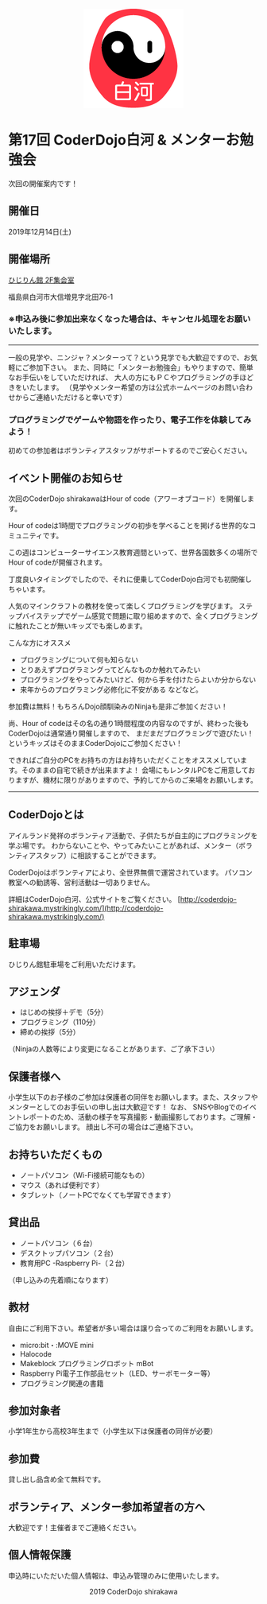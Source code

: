 <div style="text-align: center;">

![dojoicon](dojoicon.png)

</div>

# 第17回 CoderDojo白河 & メンターお勉強会
次回の開催案内です！

## 開催日
2019年12月14日(土)

## 開催場所
[ひじりん館 2F集会室](http://hijirinkan.fukushima.jp/)

福島県白河市大信増見字北田76-1

### ※申込み後に参加出来なくなった場合は、キャンセル処理をお願いいたします。
---

一般の見学や、ニンジャ？メンターって？という見学でも大歓迎ですので、お気軽にご参加下さい。
また、同時に「メンターお勉強会」もやりますので、簡単なお手伝いをしていただければ、
大人の方にもＰＣやプログラミングの手ほどきをいたします。
（見学やメンター希望の方は公式ホームページのお問い合わせからご連絡いただけると幸いです）

### プログラミングでゲームや物語を作ったり、電子工作を体験してみよう！
初めての参加者はボランティアスタッフがサポートするのでご安心ください。

## イベント開催のお知らせ
次回のCoderDojo shirakawaはHour of code（アワーオブコード）を開催します。

Hour of codeは1時間でプログラミングの初歩を学べることを掲げる世界的なコミュニティです。

この週はコンピューターサイエンス教育週間といって、世界各国数多くの場所でHour of codeが開催されます。

丁度良いタイミングでしたので、それに便乗してCoderDojo白河でも初開催しちゃいます。

人気のマインクラフトの教材を使って楽しくプログラミングを学びます。
ステップバイステップでゲーム感覚で問題に取り組めますので、全くプログラミングに触れたことが無いキッズでも楽しめます。

こんな方にオススメ
* プログラミングについて何も知らない
* とりあえずプログラミングってどんなものか触れてみたい
* プログラミングをやってみたいけど、何から手を付けたらよいか分からない
* 来年からのプログラミング必修化に不安がある
などなど。

参加費は無料！もちろんDojo顔馴染みのNinjaも是非ご参加ください！

尚、Hour of codeはその名の通り1時間程度の内容なのですが、終わった後もCoderDojoは通常通り開催しますので、
まだまだプログラミングで遊びたい！というキッズはそのままCoderDojoにご参加ください！

できればご自分のPCをお持ちの方はお持ちいただくことをオススメしています。そのままの自宅で続きが出来ますよ！
会場にもレンタルPCをご用意しておりますが、機材に限りがありますので、予約してからのご来場をお願いします。

---

## CoderDojoとは
アイルランド発祥のボランティア活動で、子供たちが自主的にプログラミングを学ぶ場です。
わからないことや、やってみたいことがあれば、メンター（ボランティアスタッフ）に相談することができます。

CoderDojoはボランティアにより、全世界無償で運営されています。
パソコン教室への勧誘等、営利活動は一切ありません。

詳細はCoderDojo白河、公式サイトをご覧ください。
[http://coderdojo-shirakawa.mystrikingly.com/](http://coderdojo-shirakawa.mystrikingly.com/)

## 駐車場
ひじりん館駐車場をご利用いただけます。

## アジェンダ
* はじめの挨拶＋デモ（5分）
* プログラミング（110分）
* 締めの挨拶（5分）

（Ninjaの人数等により変更になることがあります、ご了承下さい）

## 保護者様へ
小学生以下のお子様のご参加は保護者の同伴をお願いします。また、スタッフやメンターとしてのお手伝いの申し出は大歓迎です！
なお、 SNSやBlogでのイベントレポートのため、活動の様子を写真撮影・動画撮影しております。ご理解・ご協力をお願いします。
顔出し不可の場合はご連絡下さい。

## お持ちいただくもの
* ノートパソコン（Wi-Fi接続可能なもの）
* マウス（あれば便利です）
* タブレット（ノートPCでなくても学習できます）

## 貸出品
* ノートパソコン（６台）
* デスクトップパソコン（２台）
* 教育用PC -Raspberry Pi-（２台）

（申し込みの先着順になります）

## 教材
自由にご利用下さい。希望者が多い場合は譲り合ってのご利用をお願いします。

* micro:bit・:MOVE mini
* Halocode
* Makeblock プログラミングロボット mBot
* Raspberry Pi電子工作部品セット（LED、サーボモーター等）
* プログラミング関連の書籍

## 参加対象者
小学1年生から高校3年生まで（小学生以下は保護者の同伴が必要）

## 参加費
貸し出し品含め全て無料です。

## ボランティア、メンター参加希望者の方へ
大歓迎です！主催者までご連絡ください。

## 個人情報保護
申込時にいただいた個人情報は、申込み管理のみに使用いたします。


<div style="text-align: center;">
2019 CoderDojo shirakawa
</div>
